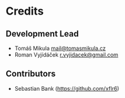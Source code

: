 # Credits

## Development Lead
* Tomáš Mikula <mail@tomasmikula.cz>
* Roman Vyjídáček <r.vyjidacek@gmail.com>

## Contributors
* Sebastian Bank (https://github.com/xflr6)
